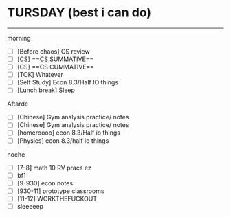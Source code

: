 # TURSDAY (best i can do)
---
morning
- [ ] [Before chaos] CS review
- [ ] [CS] ==CS SUMMATIVE==
- [ ] [CS] ==CS CUMMATIVE==
- [ ] [TOK] Whatever
- [ ] [Self Study] Econ 8.3/Half IO things
- [ ] [Lunch break] Sleep

Aftarde
- [ ] [Chinese] Gym analysis practice/ notes
- [ ] [Chinese] Gym analysis practice/ notes
- [ ] [homeroooo] econ 8.3/Half io things
- [ ] [Physics] econ 8.3/half io things

noche
- [ ] [7-8] math 10 RV pracs ez
- [ ] bf1
- [ ] [9-930] econ notes
- [ ] [930-11] prototype classrooms
- [ ] [11-12] WORKTHEFUCKOUT
- [ ] sleeeeep